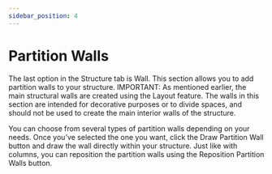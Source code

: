 ```yaml
---
sidebar_position: 4
---
```


# Partition Walls

The last option in the Structure tab is Wall. This section allows you to add partition walls to your structure.
IMPORTANT:
 As mentioned earlier, the main structural walls are created using the Layout feature. The walls in this section are intended for decorative purposes or to divide spaces, and should not be used to create the main interior walls of the structure.


 You can choose from several types of partition walls depending on your needs. Once you’ve selected the one you want, click the Draw Partition Wall button and draw the wall directly within your structure.
Just like with columns, you can reposition the partition walls using the Reposition Partition Walls button.